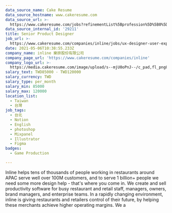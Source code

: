 ```yaml
---
data_source_name: Cake Resume
data_source_hostname: www.cakeresume.com
data_source_url: >-
  https://www.cakeresume.com/jobs?refinementList%5Bprofession%5D%5B0%5D=game-production&range%5Bsalary_range%5D%5Bmin%5D=100000
data_source_internal_id: '29211'
title: Senior Product Designer
job_url: >-
  https://www.cakeresume.com/companies/inline/jobs/ux-designer-user-experience-designer-ce1c62
date: 2021-05-06T10:38:55.233Z
company_name: inline 樂排股份有限公司
company_page_url: 'https://www.cakeresume.com/companies/inline'
company_logo_url: >-
  https://media.cakeresume.com/image/upload/s--mjU0oPnJ--/c_pad,fl_png8,h_200,w_200/v1650254451/gcobtiotkqtm1zpix6h0.png
salary_text: TWD85000 - TWD120000
salary_currency: TWD
salary_type: per_month
salary_min: 85000
salary_max: 120000
location_list:
  - Taiwan
  - 台灣
job_tags:
  - 台北
  - Notion
  - English
  - photoshop
  - Mixpanel
  - Illustrator
  - Figma
badges:
  - Game Production

---
```


Inline helps tens of thousands of people working in restaurants around APAC serve well over 100M customers, and to serve 1 billion+ people we need some more design help - that's where you come in. We create and sell productivity software for busy restaurant and retail staff, managers, owners, brand managers, and enterprise teams. In a rapidly changing environment, inline is giving restaurants and retailers control of their future, by helping these merchants achieve higher operating margins. We a